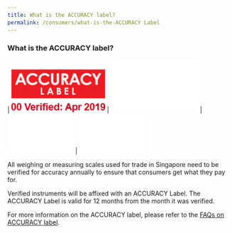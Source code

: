 ```yaml
---
title: What is the ACCURACY label?
permalink: /consumers/what-is-the-ACCURACY Label
---
```


### What is the ACCURACY label?

| ![accuracy label](/images/about/accuracy_label.jpg) | ![blank2](images/about/blank2.png)| ![blank1](images/about/blank1.png) | ![blank1](images/about/blank1.png)

All weighing or measuring scales used for trade in Singapore need to be verified for accuracy annually to ensure that consumers get what they pay for. 

Verified instruments will be affixed with an ACCURACY Label. The ACCURACY Label is valid for 12 months from the month it was verified.

For more information on the ACCURACY label, please refer to the [FAQs on ACCURACY label](/businesses/faq).
